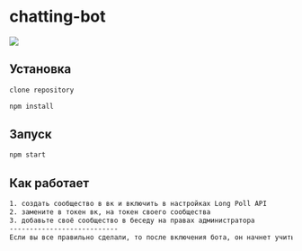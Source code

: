 # chatting-bot

<a href="https://codeclimate.com/github/Dekiston/Bot_VK/maintainability"><img src="https://api.codeclimate.com/v1/badges/d88067db483d4be7b44a/maintainability" /></a>

## Установка

```sh
clone repository

npm install
```

## Запуск

```sh
npm start
```

## Как работает

```sh
1. создать сообщество в вк и включить в настройках Long Poll API
2. замените в токен вк, на токен своего сообщества
3. добавьте своё сообщество в беседу на правах администратора
---------------------------
Если вы все правильно сделали, то после включения бота, он начнет учиться на ваших сообщениях в беседе и отвечать на них.
```
